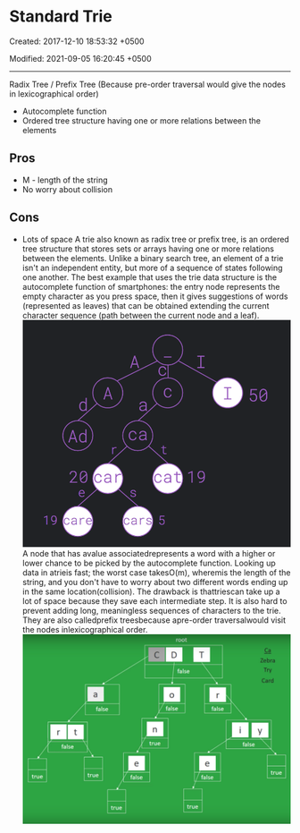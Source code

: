 # Standard Trie

Created: 2017-12-10 18:53:32 +0500

Modified: 2021-09-05 16:20:45 +0500

---

Radix Tree / Prefix Tree (Because pre-order traversal would give the nodes in lexicographical order)
-   Autocomplete function
-   Ordered tree structure having one or more relations between the elements
## Pros
-   M - length of the string
-   No worry about collision
## Cons
-   Lots of space
A trie also known as radix tree or prefix tree, is an ordered tree structure that stores sets or arrays having one or more relations between the elements.
Unlike a binary search tree, an element of a trie isn't an independent entity, but more of a sequence of states following one another.
The best example that uses the trie data structure is the autocomplete function of smartphones: the entry node represents the empty character as you press space, then it gives suggestions of words (represented as leaves) that can be obtained extending the current character sequence (path between the current node and a leaf).
![image](media/Standard-Trie-image1.png)
A node that has avalue associatedrepresents a word with a higher or lower chance to be picked by the autocomplete function.
Looking up data in atrieis fast; the worst case takesO(m), wheremis the length of the string, and you don't have to worry about two different words ending up in the same location(collision).
The drawback is thattriescan take up a lot of space because they save each intermediate step. It is also hard to prevent adding long, meaningless sequences of characters to the trie.
They are also calledprefix treesbecause apre-order traversalwould visit the nodes inlexicographical order.
![image](media/Standard-Trie-image2.png)